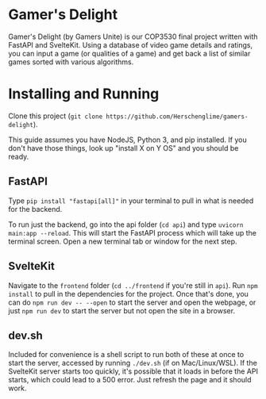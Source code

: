 # Gamer's Delight

Gamer's Delight (by Gamers Unite) is our COP3530 final project written with FastAPI and SvelteKit. Using a database of video game details and ratings, you can input a game (or qualities of a game) and get back a list of similar games sorted with various algorithms.

# Installing and Running

Clone this project (`git clone https://github.com/Herschenglime/gamers-delight`).

This guide assumes you have NodeJS, Python 3, and pip installed. If you don't have those things, look up "install X on Y OS" and you should be ready.

## FastAPI
Type `pip install "fastapi[all]"` in your terminal to pull in what is needed for the backend. 

To run just the backend, go into the api folder (`cd api`) and type `uvicorn main:app --reload`. This will start the FastAPI process which will take up the terminal screen. Open a new terminal tab or window for the next step. 

## SvelteKit
Navigate to the `frontend` folder (`cd ../frontend` if you're still in `api`). Run `npm install` to pull in the dependencies for the project. Once that's done, you can do `npm run dev -- --open` to start the server and open the webpage, or just `npm run dev` to start the server but not open the site in a browser.

## dev.sh
Included for convenience is a shell script to run both of these at once to start the server, accessed by running `./dev.sh` (if on Mac/Linux/WSL). If the SvelteKit server starts too quickly, it's possible that it loads in before the API starts, which could lead to a 500 error. Just refresh the page and it should work.
